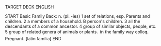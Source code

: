 TARGET DECK
ENGLISH

START
Basic
Family
Back: n. (pl. -ies) 1 set of relations, esp. Parents and children. 2 a members of a household. B person's children. 3 all the descendants of a common ancestor. 4 group of similar objects, people, etc. 5 group of related genera of animals or plants.  in the family way colloq. Pregnant. [latin familia]
END
